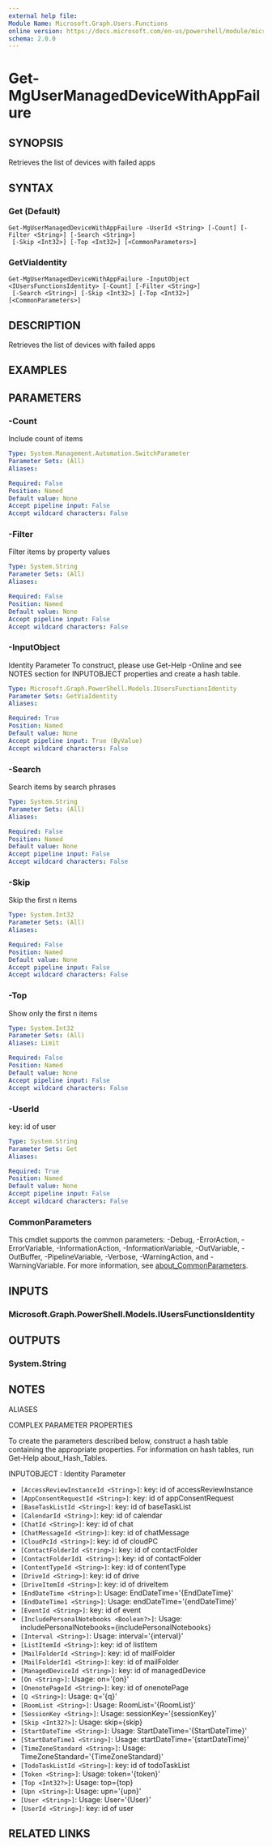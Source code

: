 ```yaml
---
external help file:
Module Name: Microsoft.Graph.Users.Functions
online version: https://docs.microsoft.com/en-us/powershell/module/microsoft.graph.users.functions/get-mgusermanageddevicewithappfailure
schema: 2.0.0
---
```


# Get-MgUserManagedDeviceWithAppFailure

## SYNOPSIS
Retrieves the list of devices with failed apps

## SYNTAX

### Get (Default)
```
Get-MgUserManagedDeviceWithAppFailure -UserId <String> [-Count] [-Filter <String>] [-Search <String>]
 [-Skip <Int32>] [-Top <Int32>] [<CommonParameters>]
```

### GetViaIdentity
```
Get-MgUserManagedDeviceWithAppFailure -InputObject <IUsersFunctionsIdentity> [-Count] [-Filter <String>]
 [-Search <String>] [-Skip <Int32>] [-Top <Int32>] [<CommonParameters>]
```

## DESCRIPTION
Retrieves the list of devices with failed apps

## EXAMPLES

## PARAMETERS

### -Count
Include count of items

```yaml
Type: System.Management.Automation.SwitchParameter
Parameter Sets: (All)
Aliases:

Required: False
Position: Named
Default value: None
Accept pipeline input: False
Accept wildcard characters: False
```

### -Filter
Filter items by property values

```yaml
Type: System.String
Parameter Sets: (All)
Aliases:

Required: False
Position: Named
Default value: None
Accept pipeline input: False
Accept wildcard characters: False
```

### -InputObject
Identity Parameter
To construct, please use Get-Help -Online and see NOTES section for INPUTOBJECT properties and create a hash table.

```yaml
Type: Microsoft.Graph.PowerShell.Models.IUsersFunctionsIdentity
Parameter Sets: GetViaIdentity
Aliases:

Required: True
Position: Named
Default value: None
Accept pipeline input: True (ByValue)
Accept wildcard characters: False
```

### -Search
Search items by search phrases

```yaml
Type: System.String
Parameter Sets: (All)
Aliases:

Required: False
Position: Named
Default value: None
Accept pipeline input: False
Accept wildcard characters: False
```

### -Skip
Skip the first n items

```yaml
Type: System.Int32
Parameter Sets: (All)
Aliases:

Required: False
Position: Named
Default value: None
Accept pipeline input: False
Accept wildcard characters: False
```

### -Top
Show only the first n items

```yaml
Type: System.Int32
Parameter Sets: (All)
Aliases: Limit

Required: False
Position: Named
Default value: None
Accept pipeline input: False
Accept wildcard characters: False
```

### -UserId
key: id of user

```yaml
Type: System.String
Parameter Sets: Get
Aliases:

Required: True
Position: Named
Default value: None
Accept pipeline input: False
Accept wildcard characters: False
```

### CommonParameters
This cmdlet supports the common parameters: -Debug, -ErrorAction, -ErrorVariable, -InformationAction, -InformationVariable, -OutVariable, -OutBuffer, -PipelineVariable, -Verbose, -WarningAction, and -WarningVariable. For more information, see [about_CommonParameters](http://go.microsoft.com/fwlink/?LinkID=113216).

## INPUTS

### Microsoft.Graph.PowerShell.Models.IUsersFunctionsIdentity

## OUTPUTS

### System.String

## NOTES

ALIASES

COMPLEX PARAMETER PROPERTIES

To create the parameters described below, construct a hash table containing the appropriate properties. For information on hash tables, run Get-Help about_Hash_Tables.


INPUTOBJECT <IUsersFunctionsIdentity>: Identity Parameter
  - `[AccessReviewInstanceId <String>]`: key: id of accessReviewInstance
  - `[AppConsentRequestId <String>]`: key: id of appConsentRequest
  - `[BaseTaskListId <String>]`: key: id of baseTaskList
  - `[CalendarId <String>]`: key: id of calendar
  - `[ChatId <String>]`: key: id of chat
  - `[ChatMessageId <String>]`: key: id of chatMessage
  - `[CloudPcId <String>]`: key: id of cloudPC
  - `[ContactFolderId <String>]`: key: id of contactFolder
  - `[ContactFolderId1 <String>]`: key: id of contactFolder
  - `[ContentTypeId <String>]`: key: id of contentType
  - `[DriveId <String>]`: key: id of drive
  - `[DriveItemId <String>]`: key: id of driveItem
  - `[EndDateTime <String>]`: Usage: EndDateTime='{EndDateTime}'
  - `[EndDateTime1 <String>]`: Usage: endDateTime='{endDateTime}'
  - `[EventId <String>]`: key: id of event
  - `[IncludePersonalNotebooks <Boolean?>]`: Usage: includePersonalNotebooks={includePersonalNotebooks}
  - `[Interval <String>]`: Usage: interval='{interval}'
  - `[ListItemId <String>]`: key: id of listItem
  - `[MailFolderId <String>]`: key: id of mailFolder
  - `[MailFolderId1 <String>]`: key: id of mailFolder
  - `[ManagedDeviceId <String>]`: key: id of managedDevice
  - `[On <String>]`: Usage: on='{on}'
  - `[OnenotePageId <String>]`: key: id of onenotePage
  - `[Q <String>]`: Usage: q='{q}'
  - `[RoomList <String>]`: Usage: RoomList='{RoomList}'
  - `[SessionKey <String>]`: Usage: sessionKey='{sessionKey}'
  - `[Skip <Int32?>]`: Usage: skip={skip}
  - `[StartDateTime <String>]`: Usage: StartDateTime='{StartDateTime}'
  - `[StartDateTime1 <String>]`: Usage: startDateTime='{startDateTime}'
  - `[TimeZoneStandard <String>]`: Usage: TimeZoneStandard='{TimeZoneStandard}'
  - `[TodoTaskListId <String>]`: key: id of todoTaskList
  - `[Token <String>]`: Usage: token='{token}'
  - `[Top <Int32?>]`: Usage: top={top}
  - `[Upn <String>]`: Usage: upn='{upn}'
  - `[User <String>]`: Usage: User='{User}'
  - `[UserId <String>]`: key: id of user

## RELATED LINKS

